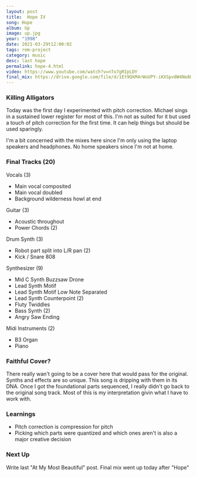 ```yaml
---
layout: post
title:  Hope IV
song: Hope
album: Up
image: up.jpg
year: "1998"
date: 2021-03-29t12:00:02
tags: rem-project
category: music
desc: last hope
permalink: hope-4.html
video: https://www.youtube.com/watch?v=nTo7gRIpLDY
final_mix: https://drive.google.com/file/d/1Et9QkM4rWoUPY-iKXSpv8W4Ne8U_J8OE/view?usp=sharing
---
```


### Killing Alligators
Today was the first day I experimented with pitch correction. Michael sings in a sustained lower register for most of this. I'm not as suited for it but used a touch of pitch correction for the first time. It can help things but should be used sparingly.

I'm a bit concerned with the mixes here since I'm only using the laptop speakers and headphones. No home speakers since I'm not at home.

### Final Tracks (20)
Vocals (3)
- Main vocal composited
- Main vocal doubled
- Background wilderness howl at end

Guitar (3)
- Acoustic throughout
- Power Chords (2)

Drum Synth (3)
- Robot part split into L/R pan (2)
- Kick / Snare 808

Synthesizer (9)
- Mid C Synth Buzzsaw Drone
- Lead Synth Motif
- Lead Synth Motif Low Note Separated
- Lead Synth Counterpoint (2)
- Fluty Twiddles
- Bass Synth (2)
- Angry Saw Ending

Midi Instruments (2)
- B3 Organ
- Piano

### Faithful Cover?
There really wan't going to be a cover here that would pass for the original. Synths and effects are so unique. This song is dripping with them in its DNA. Once I got the foundational parts sequenced, I really didn't go back to the original song track. Most of this is my interpretation givin what I have to work with.

### Learnings
- Pitch correction is compression for pitch
- Picking which parts were quantized and which ones aren't is also a major creative decision

### Next Up
Write last "At My Most Beautiful" post. Final mix went up today after "Hope"